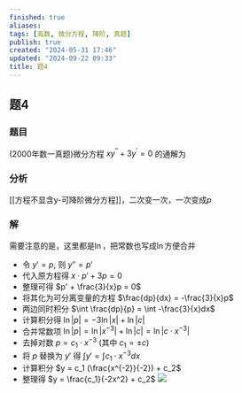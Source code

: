 ```yaml
---
finished: true
aliases: 
tags: [高数, 微分方程, 降阶, 真题]
publish: true
created: "2024-05-31 17:46"
updated: "2024-09-22 09:33"
title: 题4
---
```

## 题4
### 题目
(2000年数一真题)微分方程 $xy^{\prime\prime}+3y^{\prime}=0$ 的通解为
### 分析 
[[方程不显含y-可降阶微分方程]]，二次变一次，一次变成$p$
### 解 
需要注意的是，这里都是$\ln$，把常数也写成$\ln$方便合并
- 令 $y' = p$, 则 $y'' = p'$
- 代入原方程得 $x \cdot p' + 3p = 0$
- 整理可得 $p' + \frac{3}{x}p = 0$
- 将其化为可分离变量的方程 $\frac{dp}{dx} = -\frac{3}{x}p$
- 两边同时积分 $\int \frac{dp}{p} = \int -\frac{3}{x}dx$
- 计算积分得 $\ln|p| = -3\ln|x| + \ln|c|$
- 合并常数项 $\ln|p| = \ln |x^{-3}| + \ln|c| = \ln|c\cdot x^{-3}|$
- 去掉对数 $p = c_1 \cdot x^{-3}$ (其中 $c_1 = \pm c$)
- 将 $p$ 替换为 $y'$ 得 $\int y' = \int c_1 \cdot x^{-3} dx$
- 计算积分 $y = c_1 (\frac{x^{-2}}{-2}) + c_2$
- 整理得 $y = \frac{c_1}{-2x^2} + c_2$
![](https://img.hwenyi.live/202404201141418.webp)
